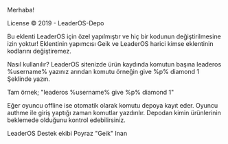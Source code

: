 Merhaba!

License © 2019 - LeaderOS-Depo

Bu eklenti LeaderOS için özel yapılmıştır ve hiç bir kodunun değiştirilmesine izin yoktur!
Eklentinin yapımcısı Geik ve LeaderOS harici kimse eklentinin kodlarını değiştiremez.


Nasıl kullanılır?
LeaderOS sitenizde ürün kaydında komutun başına leaderos %username% yazınız arından komutu örneğin give %p% diamond 1 Şeklinde yazın.

Tam örnek;
  "leaderos %username% give %p% diamond 1"

Eğer oyuncu offline ise otomatik olarak komutu depoya kayıt eder. Oyuncu authme ile giriş yaptığı zaman komutlar yazdırılır.
Depodan kimin ürünlerinin beklemede olduğunu kontrol edebilirsiniz.

LeaderOS Destek ekibi
Poyraz "Geik" Inan

